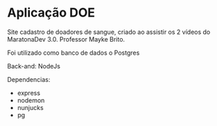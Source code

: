 # Aplicação DOE
 Site cadastro de doadores de sangue, criado ao assistir os 2 vídeos do MaratonaDev 3.0. Professor Mayke Brito.

Foi utilizado como banco de dados o Postgres

Back-and: NodeJs

Dependencias: 
* express
* nodemon
* nunjucks
* pg